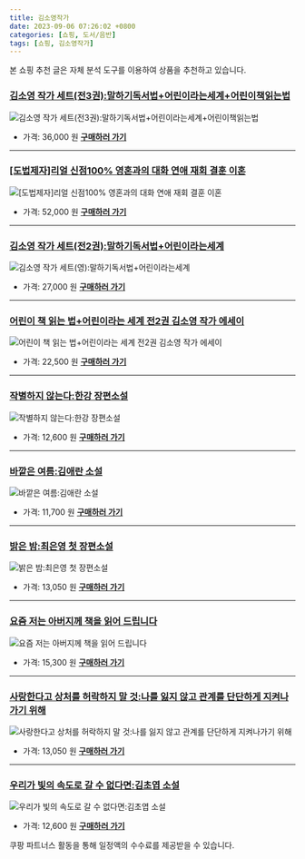 ```yaml
---
title: 김소영작가
date: 2023-09-06 07:26:02 +0800
categories: [쇼핑, 도서/음반]
tags: [쇼핑, 김소영작가]
---
```

본 쇼핑 추천 글은 자체 분석 도구를 이용하여 상품을 추천하고 있습니다.
### [김소영 작가 세트(전3권):말하기독서법+어린이라는세계+어린이책읽는법](https://link.coupang.com/re/AFFSDP?lptag=AF1030537&pageKey=5755044682&itemId=9730179254&vendorItemId=77013969277&traceid=V0-153-7a0d78c941c75f97&requestid=20230907072602343241332458&token=31850C%7CMIXED)
![김소영 작가 세트(전3권):말하기독서법+어린이라는세계+어린이책읽는법](https://ads-partners.coupang.com/image1/9d055RTlIXsTpeTo9TyJsM7L2Mj_sAytb1CJNUSsSrD8jL8uKwEhBdvk-zk6qHo5vPL4v7ZmzRMFbY_9Q7MhTh3ut24xT4yfRZetZz-r-FLCCb7a4j4lJEVd-cB1SvMJpPnaNyiwPkFlqQPNxsEPLTbZeEUANZY6e6Z2COXpTQ2jh0aBs6wzHtsnpXk78LA8VRFxOAwXQi5gF9AGx9Toti4U9Pp_jiYe79zBtFX3CLs3qUNYBS3WyogGzls50RBjrzcJlkENRICHFq44YLQ_BNUkDbpGRX8pZeri5efRW-zG)
- 가격: 36,000 원
[**구매하러 가기**](https://link.coupang.com/re/AFFSDP?lptag=AF1030537&pageKey=5755044682&itemId=9730179254&vendorItemId=77013969277&traceid=V0-153-7a0d78c941c75f97&requestid=20230907072602343241332458&token=31850C%7CMIXED)
---
### [\[도법제자\]리얼 신점100% 영혼과의 대화 연애 재회 결훈 이혼](https://link.coupang.com/re/AFFSDP?lptag=AF1030537&pageKey=7448063130&itemId=19383163698&vendorItemId=86495653462&traceid=V0-153-600adceb19121a30&clickBeacon=cyMXv6FdaqFphpyc4W9cgVrlHYo4LueMwlAoBWYVJ71cQNSTqawuXKb7PNPVH98XkBV5WTCTa1je25GPmHH9IzqAJpyIOFTSVk4SbRJih4Zx%2BWaiGrBHIugOuNjkq09uuSJdAxq%2BEaEdlerMw5ZotXyGuIAjJSJDLHtXL%2BY2HDJGr1VijXc0CPBvCTeCmZXLwtMKbHrI4WJNXfZYtBrxpi%2Fqq5MLQ5dnhosuL%2B049H3FZk2sg4%2B8ZpldCkJEj3Q%2FSmtN6aW6zhrc%2BgvBjV%2FBwz%2BlkkxWT9cBTxdD8IOVMPaWpj%2FicMQJQEQP2sSpMKoVwHBdNUfGtWt30s4%2Fea0sZzaNRhmHeeh8yYoxyPab%2BrgBLeGQ4%2BJx7u2xzilg%2BZvjMseD%2Ffr3Rjk6PL1A9cNwd%2FRgeazl%2B259BoOlW%2FCJ5KfTe8YWlFq1iqbzO5UCz5MYj71aqQfmMU959mtDAKEoZ%2FTLph8y5szDGdiefZgNO%2FR1bP9VgvJ5sMWhV8FL719erjYvJ6fcC8f1Thuhmf463wY1Z%2BhDM6rmVBI4OOMLsFoDrY%2BY6pGkzCjdp%2FmwWU2yqVP7QTRb78ES56%2Bv14LG2DAomAc%2FO3ECVYvYnUb86b029BK%2FQO0ZvNSrSufaq7tnEZ8uOPqkG%2FimHBQChT3Y9LQ26FOsF%2Fxy8odjkcYCFZ2p0mGpXEAEs%2BwnTTfmDHrJmtuj37NmjrDObDXeJOlMogJyy50CZGNHyXZKigM9cXcbGnL9%2FTvjP%2FC7Pp6EyFCJRklK%2FLjcgYh%2BC6f86BcFz42EsTzrPX6SYQSogSh2UbDsGsc0Zmuinwfrg7jhcNlsDFo2muobKW0557tlXLswj%2BaxBjpBcyRLDWJbc3bgno%2BzH%2BRRttXcbsRXzS1urgdk&requestid=20230907072602343241332458&token=31850C%7CMIXED)
![\[도법제자\]리얼 신점100% 영혼과의 대화 연애 재회 결훈 이혼](https://ads-partners.coupang.com/image1/vK8OGGY46JO_mPG-vPTyPOF7L3iQWYYkx911nonLsz1GWqaKd9BUPlVePiFZ6bhcvD6TN8_s_E5XOqbF6Lz9r6D0MHsJzIBsRHy_AgmGz7kgxbt505WZzxXDAws5ZfH6w4ht1GGh99iFoYMcJf-NZGTS1IWu8d0Vc6KjoQmF6hU_YsWo52czek_vCcgknqxKpDQOsqtYRvGnVFdV86Myyt94Ostu9PCnFk2RCr6tt3m91trmVoYr3UHcVnhuKkwgMpgcwXnBeDGcFBvZOqI54CkeHYGVav7Vy8Frtt9PrhJ6o4n0eQ==)
- 가격: 52,000 원
[**구매하러 가기**](https://link.coupang.com/re/AFFSDP?lptag=AF1030537&pageKey=7448063130&itemId=19383163698&vendorItemId=86495653462&traceid=V0-153-600adceb19121a30&clickBeacon=cyMXv6FdaqFphpyc4W9cgVrlHYo4LueMwlAoBWYVJ71cQNSTqawuXKb7PNPVH98XkBV5WTCTa1je25GPmHH9IzqAJpyIOFTSVk4SbRJih4Zx%2BWaiGrBHIugOuNjkq09uuSJdAxq%2BEaEdlerMw5ZotXyGuIAjJSJDLHtXL%2BY2HDJGr1VijXc0CPBvCTeCmZXLwtMKbHrI4WJNXfZYtBrxpi%2Fqq5MLQ5dnhosuL%2B049H3FZk2sg4%2B8ZpldCkJEj3Q%2FSmtN6aW6zhrc%2BgvBjV%2FBwz%2BlkkxWT9cBTxdD8IOVMPaWpj%2FicMQJQEQP2sSpMKoVwHBdNUfGtWt30s4%2Fea0sZzaNRhmHeeh8yYoxyPab%2BrgBLeGQ4%2BJx7u2xzilg%2BZvjMseD%2Ffr3Rjk6PL1A9cNwd%2FRgeazl%2B259BoOlW%2FCJ5KfTe8YWlFq1iqbzO5UCz5MYj71aqQfmMU959mtDAKEoZ%2FTLph8y5szDGdiefZgNO%2FR1bP9VgvJ5sMWhV8FL719erjYvJ6fcC8f1Thuhmf463wY1Z%2BhDM6rmVBI4OOMLsFoDrY%2BY6pGkzCjdp%2FmwWU2yqVP7QTRb78ES56%2Bv14LG2DAomAc%2FO3ECVYvYnUb86b029BK%2FQO0ZvNSrSufaq7tnEZ8uOPqkG%2FimHBQChT3Y9LQ26FOsF%2Fxy8odjkcYCFZ2p0mGpXEAEs%2BwnTTfmDHrJmtuj37NmjrDObDXeJOlMogJyy50CZGNHyXZKigM9cXcbGnL9%2FTvjP%2FC7Pp6EyFCJRklK%2FLjcgYh%2BC6f86BcFz42EsTzrPX6SYQSogSh2UbDsGsc0Zmuinwfrg7jhcNlsDFo2muobKW0557tlXLswj%2BaxBjpBcyRLDWJbc3bgno%2BzH%2BRRttXcbsRXzS1urgdk&requestid=20230907072602343241332458&token=31850C%7CMIXED)
---
### [김소영 작가 세트(전2권):말하기독서법+어린이라는세계](https://link.coupang.com/re/AFFSDP?lptag=AF1030537&pageKey=5754965866&itemId=9729910986&vendorItemId=77013701088&traceid=V0-153-6a32de45ad67f4a6&requestid=20230907072602343241332458&token=31850C%7CMIXED)
![김소영 작가 세트(영):말하기독서법+어린이라는세계](https://ads-partners.coupang.com/image1/ySfOmGi91bZ5-h0pyVwM2gJaaMWq7FexRtU54tXwsBKjmyevV95AZj0NXtrJDU4yPWRvryWKLUPAz-RRNTTga6WZmosC3-zfF9VTPqakYWzITKtcFyJlc5UDJSTPh9zDI1Qu7GceCMasknQhkHEvUoRQuJFpUARdLT02HOnlxlUDbVtu5uI4-XtYtxFxHJU8T95XPvSTgqUiSWB2Jd3TfAJ9mwXV6hH_xZc6t4g5u999jOcJ77OTkNCm6_bwsWHjUOyOc6IdRDuZaNLs6bGFvnXSVALntXcpnoAH550W2Vgu)
- 가격: 27,000 원
[**구매하러 가기**](https://link.coupang.com/re/AFFSDP?lptag=AF1030537&pageKey=5754965866&itemId=9729910986&vendorItemId=77013701088&traceid=V0-153-6a32de45ad67f4a6&requestid=20230907072602343241332458&token=31850C%7CMIXED)
---
### [어린이 책 읽는 법+어린이라는 세계 전2권 김소영 작가 에세이](https://link.coupang.com/re/AFFSDP?lptag=AF1030537&pageKey=4501359249&itemId=5404339619&vendorItemId=72704310610&traceid=V0-153-8013a16eef126fd5&requestid=20230907072602343241332458&token=31850C%7CMIXED)
![어린이 책 읽는 법+어린이라는 세계 전2권 김소영 작가 에세이](https://ads-partners.coupang.com/image1/FIoxZTkqtTxLHQjnFIHT4GePoeWaHo6RSbcTxrIqoQMhVRefKbTUesdlEOE4boJOXJI1gJAL4IPxD_rEWJvGhayRXxHuzbL3GxGArvvNNE1wL3ZM4Sd5UdE2-9z0FMpnlimEvDOCadc6MpFz0768QkZvrhx-_3GZ-EwLGnih0MO4V0GJlJKhDzQen9Sb2Xrh6JApTSM_aN0elGKLAJ_JZASt1YvyDu_piQNTdgCnAbanvh1JXs6hZKKOHohtkS4CDxBV3b09ArvaMqB06v0Ou946_xfcd1g81_hrSmYbGw8=)
- 가격: 22,500 원
[**구매하러 가기**](https://link.coupang.com/re/AFFSDP?lptag=AF1030537&pageKey=4501359249&itemId=5404339619&vendorItemId=72704310610&traceid=V0-153-8013a16eef126fd5&requestid=20230907072602343241332458&token=31850C%7CMIXED)
---
### [작별하지 않는다:한강 장편소설](https://link.coupang.com/re/AFFSDP?lptag=AF1030537&pageKey=6066461391&itemId=11180134015&vendorItemId=78458045859&traceid=V0-153-00e519de33e7357a&requestid=20230907072602343241332458&token=31850C%7CMIXED)
![작별하지 않는다:한강 장편소설](https://ads-partners.coupang.com/image1/eUzron8eiCcMx2GHeaRj2l5V0QK2C0qiPHCqxajUlOXNOtzdLNZhFzDRJ4q_FREaK8kF5balUn5APKnF5q-WVW2TyF0-KYpDMesS-80vAqFubTScdhOPZaIdA6msVWKCr_CCS_5aUWYVhK-vneazDY9sgoZPnMBObCQVR-ZCzgaqo2lkRX7eU-JbNr1bVQczDKuDNoSrA_rezKEevWYSoU1dlgrFsW042vi7koV6EmMrs4wMPFz6UyXkII--PowG3XxJNrPMC_z0pKC3U4HN)
- 가격: 12,600 원
[**구매하러 가기**](https://link.coupang.com/re/AFFSDP?lptag=AF1030537&pageKey=6066461391&itemId=11180134015&vendorItemId=78458045859&traceid=V0-153-00e519de33e7357a&requestid=20230907072602343241332458&token=31850C%7CMIXED)
---
### [바깥은 여름:김애란 소설](https://link.coupang.com/re/AFFSDP?lptag=AF1030537&pageKey=24557353&itemId=95575175&vendorItemId=3180768501&traceid=V0-153-a7ed03b7988df753&requestid=20230907072602343241332458&token=31850C%7CMIXED)
![바깥은 여름:김애란 소설](https://ads-partners.coupang.com/image1/smhBsjlpsNg2Nt8hsoUBVK4SsjurG9XGzMFv6dakarWhwrX5Uffi60_nvBS4TrqvZ5Xb-6LIDHp06VQ1WkvPW_fV0F2TqIATGmXZeLN-bmTcFAPCaFb4ZnfExBGJ9NWTx6OWE_L6c0szd1r5Ncc9LTdWe-Qr3w0HiTLO1ojh2pobJbNKbFEaiPQrFoIfo4gNSnJiFqPaaYTjTeVjAz06iSicPUm28R4kev3zVkeJXblYDvyV0wxKvoa8LSWRJ3Q6rIf5vZzFEWuTXSBqU3fRZihfp-AAjwnh6kUJEQKagw==)
- 가격: 11,700 원
[**구매하러 가기**](https://link.coupang.com/re/AFFSDP?lptag=AF1030537&pageKey=24557353&itemId=95575175&vendorItemId=3180768501&traceid=V0-153-a7ed03b7988df753&requestid=20230907072602343241332458&token=31850C%7CMIXED)
---
### [밝은 밤:최은영 첫 장편소설](https://link.coupang.com/re/AFFSDP?lptag=AF1030537&pageKey=5856799213&itemId=10207463600&vendorItemId=77489952055&traceid=V0-153-e356e2c104c9b674&requestid=20230907072602343241332458&token=31850C%7CMIXED)
![밝은 밤:최은영 첫 장편소설](https://ads-partners.coupang.com/image1/Gn9Ttk4TGwFD6jn6Gj38uwmPkUoUkLDWh17edGSzi6T07NJeXiboZgWnc1ElBwq7vJ_mGPoTfY-NNX1VNv6TtBls5CUfYHlzqR0sl2UKakepUe4r3-oQ_L4S4U6yp7xUjxU9fgLIHQQ09slikPjriW4PgA6EZBmhjLBIGfuf-YGhTvwUKCB2GQIrlGEd8CxEshrYOqJif3bsVwudtW-LEaHIeSSeUFXjTHGwVZPwsEH7NjIIGJEGB666LMjd8A7tlPzuLdxKNbxuaJJ1USAT_g==)
- 가격: 13,050 원
[**구매하러 가기**](https://link.coupang.com/re/AFFSDP?lptag=AF1030537&pageKey=5856799213&itemId=10207463600&vendorItemId=77489952055&traceid=V0-153-e356e2c104c9b674&requestid=20230907072602343241332458&token=31850C%7CMIXED)
---
### [요즘 저는 아버지께 책을 읽어 드립니다](https://link.coupang.com/re/AFFSDP?lptag=AF1030537&pageKey=7442195992&itemId=19354965607&vendorItemId=86468098109&traceid=V0-153-8f1cfe30a4054173&requestid=20230907072602343241332458&token=31850C%7CMIXED)
![요즘 저는 아버지께 책을 읽어 드립니다](https://ads-partners.coupang.com/image1/SFi83z-D9iNrvvEdSOG_nwEsK_fJTer02GBfNIN-ObX1gCWhN6nhMILgzmSGgoEDmXh2ib7U8swNjYQJ3dWAQRGshm2LexBpxwO_kM62rwQ5RhjP65V5HO1vHXmopFSXh9JG_aFo0LwteP9OLAeVn39nH1kr2I8pBMyRdMzw6stwMol3qPzxCwSrgBzcVNExHvuGKk9e8wcekLIWWHFCBffC_sfHUpu3R0WHNJHEak4Hiz5yXRTg49nzlDmZQHIPj8p5ptmNTA==)
- 가격: 15,300 원
[**구매하러 가기**](https://link.coupang.com/re/AFFSDP?lptag=AF1030537&pageKey=7442195992&itemId=19354965607&vendorItemId=86468098109&traceid=V0-153-8f1cfe30a4054173&requestid=20230907072602343241332458&token=31850C%7CMIXED)
---
### [사랑한다고 상처를 허락하지 말 것:나를 잃지 않고 관계를 단단하게 지켜나가기 위해](https://link.coupang.com/re/AFFSDP?lptag=AF1030537&pageKey=1460027961&itemId=2512141901&vendorItemId=70505174035&traceid=V0-153-28d0b204ae0716a3&requestid=20230907072602343241332458&token=31850C%7CMIXED)
![사랑한다고 상처를 허락하지 말 것:나를 잃지 않고 관계를 단단하게 지켜나가기 위해](https://ads-partners.coupang.com/image1/X_vGLTK5xKj9nRxRX7j-2gXCHePTQ03X_M3uFnvTa5KH6FKiwaVn9P5h2jpCvtpJ94sNDszN4QrSmwG1B1mdia6NnJZGBmYcQ8bA9DY1KZMs5OGvmeai3437I4_1K9mmIQ8Gn0rl_I94g8qsrSKtlv-4POm9y9ifWs77lYus6L_O-xm09FYjJjBTY6GxeLk0Rr63lp-AbrDyudpF8fly7j9NGnduoYemEfd1TEXNkvHA3qaNniQ_OcXoxWNU_r5x5B0lpL2FL_WZM4WnvqhHhqCuQK4We8TPFpx_rl5Lvw==)
- 가격: 13,050 원
[**구매하러 가기**](https://link.coupang.com/re/AFFSDP?lptag=AF1030537&pageKey=1460027961&itemId=2512141901&vendorItemId=70505174035&traceid=V0-153-28d0b204ae0716a3&requestid=20230907072602343241332458&token=31850C%7CMIXED)
---
### [우리가 빛의 속도로 갈 수 없다면:김초엽 소설](https://link.coupang.com/re/AFFSDP?lptag=AF1030537&pageKey=232909854&itemId=739825606&vendorItemId=4955920575&traceid=V0-153-94b22dc0e6f5db74&requestid=20230907072602343241332458&token=31850C%7CMIXED)
![우리가 빛의 속도로 갈 수 없다면:김초엽 소설](https://ads-partners.coupang.com/image1/_48zrJnitTSGVNjv_7JPvIV52oNsOVpPi2pOSwkJQPCxQFNgVTwc1ovIsQergoC_QzjGL3gPvTvmBinAX2YyfqzcUJYjyNLcOJ_kS7Y6KJuq47U_GCmXJfUL-T1HYrqIkdt844wp26PQOl8Dlm3K1Ii5M4aSwHpEJUCYYCx5MQ-_psosYCr43Ewhd9lapSJ81aLjmPr-Z253hnHN5q1o38vSV9DDtkaIbAhCNHP6oindNO-xD64Czb7PoPYWT7CRsFDgYsclq_f4gEIEHvtQpDDRzm1d8gQb6pgmjOBb)
- 가격: 12,600 원
[**구매하러 가기**](https://link.coupang.com/re/AFFSDP?lptag=AF1030537&pageKey=232909854&itemId=739825606&vendorItemId=4955920575&traceid=V0-153-94b22dc0e6f5db74&requestid=20230907072602343241332458&token=31850C%7CMIXED)


쿠팡 파트너스 활동을 통해 일정액의 수수료를 제공받을 수 있습니다.
